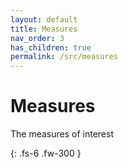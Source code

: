 ```yaml
---
layout: default
title: Measures
nav_order: 3
has_children: true
permalink: /src/measures
---
```


# Measures

The measures of interest

{: .fs-6 .fw-300 }

<br>
<br>
<br>
<br>

